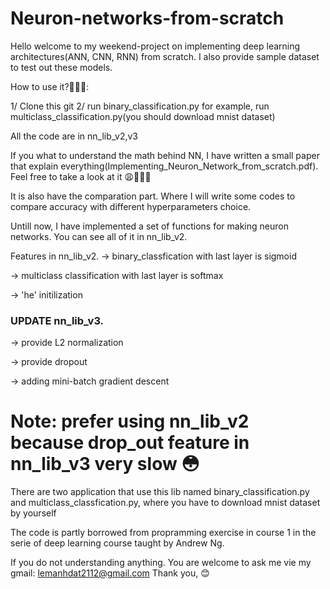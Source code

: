 # Neuron-networks-from-scratch
Hello welcome to my weekend-project on implementing deep learning architectures(ANN, CNN, RNN) from scratch. I also provide sample dataset to test out these models.

How to use it?🧐🧐🧐:

1/ Clone this git
2/ run binary_classification.py for example, run multiclass_classification.py(you should download mnist dataset)

All the code are in nn_lib_v2,v3

If you what to understand the math behind NN, I have written a small paper that explain everything(Implementing_Neuron_Network_from_scratch.pdf). Feel free to take a look at it 😩💁🏽🤩

It is also have the comparation part. Where I will write some codes to compare accuracy with different hyperparameters choice.

Untill now, I have implemented a set of functions for making neuron networks. You can see all of it in nn_lib_v2.

Features in nn_lib_v2.
-> binary_classfication with last layer is sigmoid

-> multiclass classification with last layer is softmax

-> 'he' initilization

### UPDATE nn_lib_v3.
-> provide L2 normalization

-> provide dropout

-> adding mini-batch gradient descent

# Note: prefer using nn_lib_v2 because drop_out feature in nn_lib_v3 very slow 😳

There are two application that use this lib named binary_classification.py and multiclass_classfication.py, where you have to download mnist dataset by yourself

The code is partly borrowed from propramming exercise in course 1 in the serie of deep learning course taught by Andrew Ng.

If you do not understanding anything. You are welcome to ask me vie my gmail: lemanhdat2112@gmail.com
Thank you, 😊 

